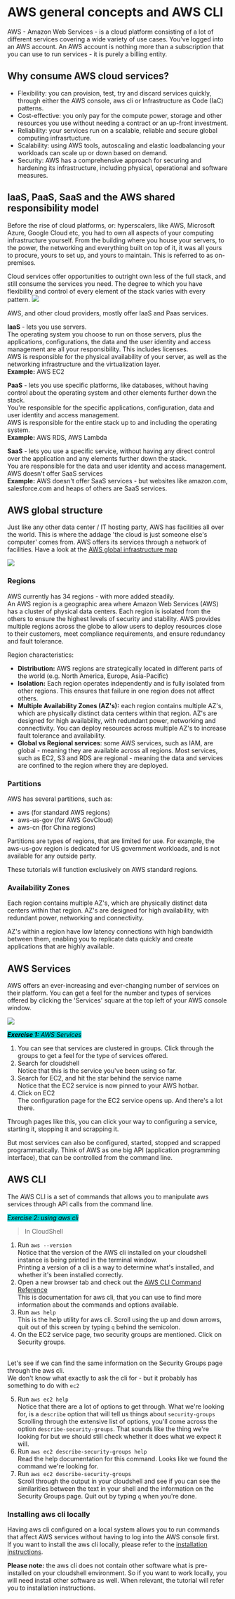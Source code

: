 # AWS general concepts and AWS CLI

AWS - Amazon Web Services - is a cloud platform consisting of a lot of different services covering a wide variety of use cases. You've logged into an AWS account. An AWS account is nothing more than a subscription that you can use to run services - it is purely a billing entity. 

## Why consume AWS cloud services? 
- Flexibility: you can provision, test, try and discard services quickly, through either the AWS console, aws cli or Infrastructure as Code (IaC) patterns.
- Cost-effective: you only pay for the compute power, storage and other resources you use without needing a contract or an up-front investment. 
- Reliability: your services run on a scalable, reliable and secure global computing infrasrtucture. 
- Scalability: using AWS tools, autoscaling and elastic loadbalancing your workloads can scale up or down based on demand.
- Security: AWS has a comprehensive approach for securing and hardening its infrastructure, including physical, operational and software measures. 

## IaaS, PaaS, SaaS and the AWS shared responsibility model

Before the rise of cloud platforms, or: hyperscalers, like AWS, Microsoft Azure, Google Cloud etc, you had to own all aspects of your computing infrastructure yourself. From the building where you house your servers, to the power, the networking and everything built on top of it, it was all yours to procure, yours to set up, and yours to maintain. This is referred to as on-premises. 

Cloud services offer opportunities to outright own less of the full stack, and still consume the services you need. The degree to which you have flexibility and control of every element of the stack varies with every pattern. 
![](./img/Shared_Responsibility.jpg) 

AWS, and other cloud providers, mostly offer IaaS and Paas services. 

**IaaS** - lets you use servers. \
The operating system you choose to run on those servers, plus the applications, configurations, the data and the user identity and access management are all your responsibility. This includes licenses. \
AWS is responsible for the physical availability of your server, as well as the networking infrastructure and the virtualization layer. \
__Example:__ AWS EC2

**PaaS** - lets you use specific platforms, like databases, without having control about the operating system and other elements further down the stack. \
You're responsible for the specific applications, configuration, data and user identity and access management. \
AWS is responsible for the entire stack up to and including the operating system. \
__Example:__ AWS RDS, AWS Lambda

**SaaS** - lets you use a specific service, without having any direct control over the application and any elements further down the stack. \
You are responsible for the data and user identity and access management. \
AWS doesn't offer SaaS services \
__Example:__ AWS doesn't offer SaaS services - but websites like amazon.com, salesforce.com and heaps of others are SaaS services. 


## AWS global structure

Just like any other data center / IT hosting party, AWS has facilities all over the world. This is where the addage 'the cloud is just someone else's computer' comes from. AWS offers its services through a network of facilities. Have a look at the [AWS global infrastructure map](https://aws.amazon.com/about-aws/global-infrastructure/)

![](./img/aws-global-infrastructure.png)

### Regions
AWS currently has 34 regions - with more added steadily. \
An AWS region is a geographic area where Amazon Web Services (AWS) has a cluster of physical data centers. Each region is isolated from the others to ensure the highest levels of security and stability. AWS provides multiple regions across the globe to allow users to deploy resources close to their customers, meet compliance requirements, and ensure redundancy and fault tolerance.

Region characteristics: 
- __Distribution:__ AWS regions are strategically located in different parts of the world (e.g. North America, Europe, Asia-Pacific)
- __Isolation:__ Each region operates independently and is fully isolated from other regions. This ensures that failure in one region does not affect others. 
- __Multiple Availability Zones (AZ's):__ each region contains multiple AZ's, which are physically distinct data centers within that region. AZ's are designed for high availability, with redundant power, networking and connectivity. You can deploy resources across multiple AZ's to increase fault tolerance and availability. 
- __Global vs Regional services__: some AWS services, such as IAM, are global - meaning they are available across all regions. Most services, such as EC2, S3 and RDS are regional - meaning the data and services are confined to the region where they are deployed. 

### Partitions
AWS has several partitions, such as:
- aws (for standard AWS regions)
- aws-us-gov (for AWS GovCloud)
- aws-cn (for China regions)

Partitions are types of regions, that are limited for use. For example, the aws-us-gov region is dedicated for US government workloads, and is not available for any outside party.

These tutorials will function exclusively on AWS standard regions. 

### Availability Zones
 Each region contains multiple AZ's, which are physically distinct data centers within that region. AZ's are designed for high availability, with redundant power, networking and connectivity. 

 AZ's within a region have low latency connections with high bandwidth between them, enabling you to replicate data quickly and create applications that are highly available.

## AWS Services

AWS offers an ever-increasing and ever-changing number of services on their platform. You can get a feel for the number and types of services offered by clicking the 'Services' square at the top left of your AWS console window. 

![](./img/aws-services.png)



<mark style="background: #00ced1!important">*__Exercise 1:__ AWS Services*</mark>

1. You can see that services are clustered in groups. Click through the groups to get a feel for the type of services offered. 
2. Search for cloudshell \
Notice that this is the service you've been using so far. 
3. Search for EC2, and hit the star behind the service name \
Notice that the EC2 service is now pinned to your AWS hotbar. 
4. Click on EC2 \
The configuration page for the EC2 service opens up. And there's a lot there.

Through pages like this, you can click your way to configuring a service, starting it, stopping it and scrapping it. 

But most services can also be configured, started, stopped and scrapped programmatically. Think of AWS as one big API (application programming interface), that can be controlled from the command line. 

## AWS CLI

The AWS CLI is a set of commands that allows you to manipulate aws services through API calls from the command line. 

<mark style="background: #00ced1!important">*Exercise 2: using aws cli*</mark>
>In CloudShell
1. Run ```aws --version``` \
Notice that the version of the AWS cli installed on your cloudshell instance is being printed in the terminal window.\
Printing a version of a cli is a way to determine what's installed, and whether it's been installed correctly. 
2. Open a new browser tab and check out the [AWS CLI Command Reference](https://docs.aws.amazon.com/cli/latest/reference/) \
This is documentation for aws cli, that you can use to find more information about the commands and options available. 
3. Run ```aws help``` \
This is the help utility for aws cli. Scroll using the up and down arrows, quit out of this screen by typing ```q``` behind the semicolon. 
4. On the EC2 service page, two security groups are mentioned. Click on Security groups. 

\
Let's see if we can find the same information on the Security Groups page through the aws cli. \
We don't know what exactly to ask the cli for - but it probably has something to do with ```ec2```

5. Run ```aws ec2 help``` \
Notice that there are a lot of options to get through. What we're looking for, is a ```describe``` option that will tell us things about ```security-groups``` \
Scrolling through the extensive list of options, you'll come across the option ```describe-security-groups```. That sounds like the thing we're looking for but we should still check whether it does what we expect it will. 
6. Run ```aws ec2 describe-security-groups help``` \
Read the help documentation for this command. Looks like we found the command we're looking for.  
5. Run ```aws ec2 describe-security-groups``` \
Scroll through the output in your cloudshell and see if you can see the similarities between the text in your shell and the information on the Security Groups page. Quit out by typing ```q``` when you're done. 


### Installing aws cli locally
Having aws cli configured on a local system allows you to run commands that affect AWS services without having to log into the AWS console first. \
If you want to install the aws cli locally, please refer to the [installation instructions](https://docs.aws.amazon.com/cli/v1/userguide/cli-chap-install.html).

__Please note:__ the aws cli does not contain other software what is pre-installed on your cloudshell environment. So if you want to work locally, you will need install other software as well. When relevant, the tutorial will refer you to installation instructions. 

